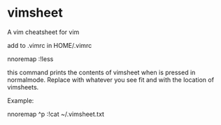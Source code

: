 # vimsheet
A vim cheatsheet for vim


add to .vimrc in HOME/.vimrc

nnoremap <KEY> :!less <PATH><CR> 

this command prints the  contents of vimsheet when <KEY> is pressed in normalmode. Replace <KEY> with whatever you see fit and <PATH> with the location of vimsheets.

Example:

nnoremap ^p :!cat ~/.vimsheet.txt
